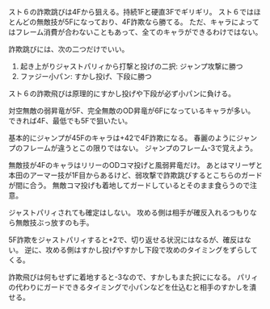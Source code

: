 スト６の詐欺跳びは4Fから狙える。持続1Fと硬直3Fでギリギリ。
スト６ではほとんどの無敵技が5Fになっており、4F詐欺なら勝てる。
ただ、キャラによってはフレーム消費が合わないこともあって、全てのキャラができるわけではない。

詐欺跳びには、次の二つだけでいい。

1. 起き上がりジャストパリィから打撃と投げの二択: ジャンプ攻撃に勝つ
2. ファジー小パン: すかし投げ、下段に勝つ

スト６の詐欺飛びは原理的にすかし投げや下段が必ず小パンに負ける。

対空無敵の弱昇竜が5F、完全無敵のOD昇竜が6Fになっているキャラが多い。
できれば4F、最低でも5Fで狙いたい。

基本的にジャンプが45Fのキャラは+42で4F詐欺になる。
春麗のようにジャンプのフレームが違うとこの限りではない。
ジャンプのフレーム-3で覚えよう。

無敵技が4FのキャラはリリーのODコマ投げと風弱昇竜だけ。
あとはマリーザと本田のアーマー技が1F目からあるけど、弱攻撃で詐欺跳びするとこちらのガードが間に合う。
無敵コマ投げも着地してガードしているとそのまま食らうので注意。

ジャストパリィされても確定はしない。
攻める側は相手が確反入れるつもりなら無敵技ぶっ放すのも手。

5F詐欺をジャストパリィすると+2で、切り返せる状況にはなるが、確反はない。
逆に、攻める側はすかし投げやすかし下段で攻めのタイミングをずらしてくる。

詐欺飛びは何もせずに着地すると-3なので、すかしもまた択にになる。
パリィの代わりにガードできるタイミングで小パンなどを仕込むと相手のすかしを潰せる。
